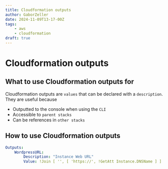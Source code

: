 ```yaml
---
title: Cloudformation outputs
author: GaborZeller
date: 2024-11-09T13-17-00Z
tags:
	- aws
	- cloudformation
draft: true
---
```


# Cloudformation outputs

## What to use Cloudformation outputs for

Cloudformation outputs are `values` that can be declared with a `description`. They are useful because

- Outputted to the console when using the `CLI`
- Accessible to `parent stacks`
- Can be references in `other stacks`

## How to use Cloudformation outputs

```yaml
Outputs:
	WordpressURL:
		Description: "Instance Web URL"
		Value: !Join [ '', [ 'https://', !GetAtt Instance.DNSName ] ]
```



